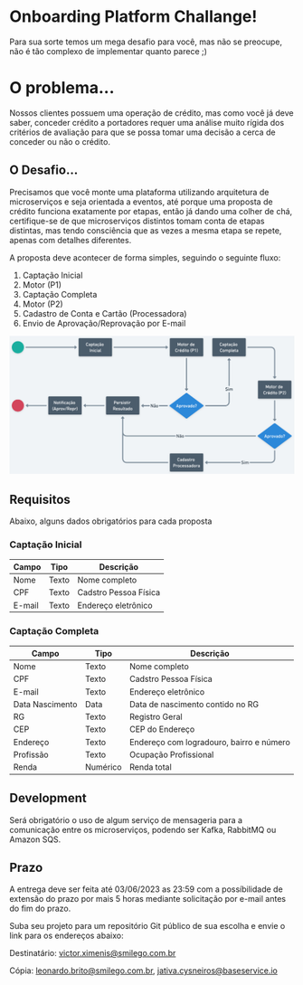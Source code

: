 # Onboarding Platform Challange!

Para sua sorte temos um mega desafio para você, mas não se preocupe, não é tão complexo de implementar quanto parece ;)


# O problema...

Nossos clientes possuem uma operação de crédito, mas como você já deve saber, conceder crédito a portadores requer uma análise muito rígida dos critérios de avaliação para que se possa tomar uma decisão a cerca de conceder ou não o crédito.

## O Desafio...

Precisamos que você monte uma plataforma utilizando arquitetura de microserviços e seja orientada a eventos, até porque uma proposta de crédito funciona exatamente por etapas, então já dando uma colher de chá, certifique-se de que microserviços distintos tomam conta de etapas distintas, mas tendo consciência que as vezes a mesma etapa se repete, apenas com detalhes diferentes.

A proposta deve acontecer de forma simples, seguindo o seguinte fluxo:

1. Captação Inicial
2. Motor (P1)
3. Captação Completa
4. Motor (P2)
5. Cadastro de Conta e Cartão (Processadora)
6. Envio de Aprovação/Reprovação por E-mail

![Fluxo de Proposta](./fluxo.png)

## Requisitos

Abaixo, alguns dados obrigatórios para cada proposta

### Captação Inicial

|Campo           |Tipo               |Descrição                                               |
|----------------|-------------------|--------------------------------------------------------|
|Nome			 |Texto              |Nome completo                                           |
|CPF			 |Texto              |Cadstro Pessoa Física                                   |
|E-mail			 |Texto              |Endereço eletrônico                                     |

### Captação Completa

|Campo           |Tipo               |Descrição                                               |
|----------------|-------------------|--------------------------------------------------------|
|Nome			 |Texto              |Nome completo                                           |
|CPF			 |Texto              |Cadstro Pessoa Física                                   |
|E-mail			 |Texto              |Endereço eletrônico                                     |
|Data Nascimento |Data               |Data de nascimento contido no RG                        |
|RG 			 |Texto              |Registro Geral                                          |
|CEP			 |Texto              |CEP do Endereço                                         |
|Endereço		 |Texto              |Endereço com logradouro, bairro e número                |
|Profissão		 |Texto              |Ocupação Profissional                                   |
|Renda			 |Numérico           |Renda total                                             |


## Development

Será obrigatório o uso de algum serviço de mensageria para a comunicação entre os microserviços, podendo ser Kafka, RabbitMQ ou Amazon SQS.

## Prazo

A entrega deve ser feita até 03/06/2023 as 23:59 com a possíbilidade de extensão do prazo por mais 5 horas mediante solicitação por e-mail antes do fim do prazo.

Suba seu projeto para um repositório Git público de sua escolha e envie o link para os endereços abaixo:

Destinatário: victor.ximenis@smilego.com.br

Cópia: leonardo.brito@smilego.com.br, 
jativa.cysneiros@baseservice.io